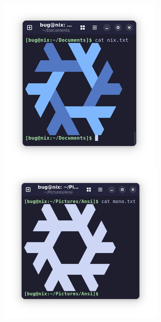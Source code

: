 ![](https://github.com/4DBug/nix-ansi/blob/main/screenshot.png?raw=true)
![](https://github.com/4DBug/nix-ansi/blob/main/screenshot_mono.png?raw=true)
